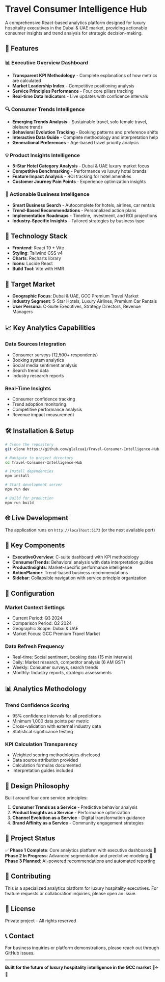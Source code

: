 # Travel Consumer Intelligence Hub

A comprehensive React-based analytics platform designed for luxury hospitality executives in the Dubai & UAE market, providing actionable consumer insights and trend analysis for strategic decision-making.

## 🌟 Features

### 📊 **Executive Overview Dashboard**
- **Transparent KPI Methodology** - Complete explanations of how metrics are calculated
- **Market Leadership Index** - Competitive positioning analysis
- **Service Principles Performance** - Four core pillars tracking
- **Real-time Data Indicators** - Live updates with confidence intervals

### 🔍 **Consumer Trends Intelligence**
- **Emerging Trends Analysis** - Sustainable travel, solo female travel, bleisure trends
- **Behavioral Evolution Tracking** - Booking patterns and preference shifts
- **Interactive Data Guide** - Complete methodology and interpretation help
- **Generational Preferences** - Age-based travel priority analysis

### 💡 **Product Insights Intelligence** 
- **5-Star Hotel Category Analysis** - Dubai & UAE luxury market focus
- **Competitive Benchmarking** - Performance vs luxury hotel brands
- **Feature Impact Analysis** - ROI tracking for hotel amenities
- **Customer Journey Pain Points** - Experience optimization insights

### 🎯 **Actionable Business Intelligence**
- **Smart Business Search** - Autocomplete for hotels, airlines, car rentals
- **Trend-Based Recommendations** - Personalized action plans
- **Implementation Roadmaps** - Timeline, investment, and ROI projections
- **Industry-Specific Insights** - Tailored strategies by business type

## 🚀 Technology Stack

- **Frontend**: React 19 + Vite
- **Styling**: Tailwind CSS v4
- **Charts**: Recharts library
- **Icons**: Lucide React
- **Build Tool**: Vite with HMR

## 🎯 Target Market

- **Geographic Focus**: Dubai & UAE, GCC Premium Travel Market
- **Industry Segment**: 5-Star Hotels, Luxury Airlines, Premium Car Rentals
- **User Persona**: C-Suite Executives, Strategy Directors, Revenue Managers

## 📈 Key Analytics Capabilities

### **Data Sources Integration**
- Consumer surveys (12,500+ respondents)
- Booking system analytics
- Social media sentiment analysis
- Search trend data
- Industry research reports

### **Real-Time Insights**
- Consumer confidence tracking
- Trend adoption monitoring
- Competitive performance analysis
- Revenue impact measurement

## 🛠️ Installation & Setup

```bash
# Clone the repository
git clone https://github.com/glalcua1/Travel-Consumer-Intelligence-Hub.git

# Navigate to project directory
cd Travel-Consumer-Intelligence-Hub

# Install dependencies
npm install

# Start development server
npm run dev

# Build for production
npm run build
```

## 🌐 Live Development

The application runs on `http://localhost:5173` (or the next available port)

## 📱 Key Components

- **ExecutiveOverview**: C-suite dashboard with KPI methodology
- **ConsumerTrends**: Behavioral analysis with data interpretation guides
- **ProductInsights**: Market-specific performance intelligence
- **ActionPlanner**: Trend-based business recommendations
- **Sidebar**: Collapsible navigation with service principle organization

## 🔧 Configuration

### **Market Context Settings**
- Current Period: Q3 2024
- Comparison Period: Q2 2024
- Geographic Scope: Dubai & UAE
- Market Focus: GCC Premium Travel Market

### **Data Refresh Frequency**
- Real-time: Social sentiment, booking data (15 min intervals)
- Daily: Market research, competitor analysis (6 AM GST)
- Weekly: Consumer surveys, search trends
- Monthly: Industry reports, strategic assessments

## 📊 Analytics Methodology

### **Trend Confidence Scoring**
- 95% confidence intervals for all predictions
- Minimum 1,000 data points per metric
- Cross-validation with external industry data
- Statistical significance testing

### **KPI Calculation Transparency**
- Weighted scoring methodologies disclosed
- Data source attribution provided
- Calculation formulas documented
- Interpretation guides included

## 🎨 Design Philosophy

Built around four core service principles:
1. **Consumer Trends as a Service** - Predictive behavior analysis
2. **Product Insights as a Service** - Performance optimization
3. **Channel Evolution as a Service** - Digital transformation guidance  
4. **Brand Affinity as a Service** - Community engagement strategies

## 🚦 Project Status

✅ **Phase 1 Complete**: Core analytics platform with executive dashboards
🚧 **Phase 2 In Progress**: Advanced segmentation and predictive modeling
📅 **Phase 3 Planned**: AI-powered recommendations and automated reporting

## 🤝 Contributing

This is a specialized analytics platform for luxury hospitality executives. For feature requests or collaboration inquiries, please open an issue.

## 📄 License

Private project - All rights reserved

## 📞 Contact

For business inquiries or platform demonstrations, please reach out through GitHub issues.

---

**Built for the future of luxury hospitality intelligence in the GCC market** 🏨✈️🚗
